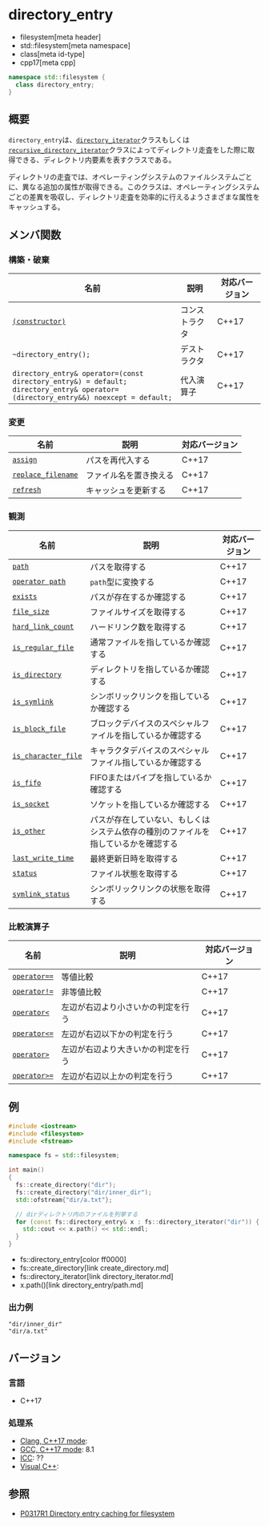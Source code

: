 # directory_entry
* filesystem[meta header]
* std::filesystem[meta namespace]
* class[meta id-type]
* cpp17[meta cpp]

```cpp
namespace std::filesystem {
  class directory_entry;
}
```

## 概要
`directory_entry`は、[`directory_iterator`](directory_iterator.md)クラスもしくは[`recursive_directory_iterator`](recursive_directory_iterator.md)クラスによってディレクトリ走査をした際に取得できる、ディレクトリ内要素を表すクラスである。

ディレクトリの走査では、オペレーティングシステムのファイルシステムごとに、異なる追加の属性が取得できる。このクラスは、オペレーティングシステムごとの差異を吸収し、ディレクトリ走査を効率的に行えるようさまざまな属性をキャッシュする。


## メンバ関数
### 構築・破棄

| 名前 | 説明 | 対応バージョン |
|------|------|-------|
| [`(constructor)`](directory_entry/op_constructor.md) | コンストラクタ | C++17 |
| `~directory_entry();` | デストラクタ | C++17 |
| `directory_entry& operator=(const directory_entry&) = default;`<br/> `directory_entry& operator=(directory_entry&&) noexcept = default;` | 代入演算子 | C++17 |


### 変更

| 名前 | 説明 | 対応バージョン |
|------|------|-------|
| [`assign`](directory_entry/assign.md) | パスを再代入する | C++17 |
| [`replace_filename`](directory_entry/replace_filename.md) | ファイル名を置き換える | C++17 |
| [`refresh`](directory_entry/refresh.md) | キャッシュを更新する | C++17 |


### 観測

| 名前 | 説明 | 対応バージョン |
|------|------|-------|
| [`path`](directory_entry/path.md) | パスを取得する | C++17 |
| [`operator path`](directory_entry/op_path.md) | `path`型に変換する | C++17 |
| [`exists`](directory_entry/exists.md) | パスが存在するか確認する | C++17 |
| [`file_size`](directory_entry/file_size.md) | ファイルサイズを取得する | C++17 |
| [`hard_link_count`](directory_entry/hard_link_count.md) | ハードリンク数を取得する | C++17 |
| [`is_regular_file`](directory_entry/is_regular_file.md) | 通常ファイルを指しているか確認する | C++17 |
| [`is_directory`](directory_entry/is_directory.md) | ディレクトリを指しているか確認する | C++17 |
| [`is_symlink`](directory_entry/is_symlink.md) | シンボリックリンクを指しているか確認する | C++17 |
| [`is_block_file`](directory_entry/is_block_file.md) | ブロックデバイスのスペシャルファイルを指しているか確認する | C++17 |
| [`is_character_file`](directory_entry/is_character_file.md) | キャラクタデバイスのスペシャルファイル指しているか確認する | C++17 |
| [`is_fifo`](directory_entry/is_fifo.md) | FIFOまたはパイプを指しているか確認する | C++17 |
| [`is_socket`](directory_entry/is_socket.md) | ソケットを指しているか確認する | C++17 |
| [`is_other`](directory_entry/is_other.md) | パスが存在していない、もしくはシステム依存の種別のファイルを指しているかを確認する | C++17 |
| [`last_write_time`](directory_entry/last_write_time.md) | 最終更新日時を取得する | C++17 |
| [`status`](directory_entry/status.md) | ファイル状態を取得する | C++17 |
| [`symlink_status`](directory_entry/symlink_status.md) | シンボリックリンクの状態を取得する | C++17 |


### 比較演算子

| 名前 | 説明 | 対応バージョン |
|------------------------------------------------------|-------------|-------|
| [`operator==`](directory_entry/op_equal.md)         | 等値比較 | C++17 |
| [`operator!=`](directory_entry/op_not_equal.md)     | 非等値比較 | C++17 |
| [`operator<`](directory_entry/op_less.md)           | 左辺が右辺より小さいかの判定を行う | C++17 |
| [`operator<=`](directory_entry/op_less_equal.md)    | 左辺が右辺以下かの判定を行う | C++17 |
| [`operator>`](directory_entry/op_greater.md)        | 左辺が右辺より大きいかの判定を行う | C++17 |
| [`operator>=`](directory_entry/op_greater_equal.md) | 左辺が右辺以上かの判定を行う | C++17 |


## 例
```cpp example
#include <iostream>
#include <filesystem>
#include <fstream>

namespace fs = std::filesystem;

int main()
{
  fs::create_directory("dir");
  fs::create_directory("dir/inner_dir");
  std::ofstream{"dir/a.txt"};

  // dirディレクトリ内のファイルを列挙する
  for (const fs::directory_entry& x : fs::directory_iterator("dir")) {
    std::cout << x.path() << std::endl;
  }
}
```
* fs::directory_entry[color ff0000]
* fs::create_directory[link create_directory.md]
* fs::directory_iterator[link directory_iterator.md]
* x.path()[link directory_entry/path.md]

### 出力例
```
"dir/inner_dir"
"dir/a.txt"
```

## バージョン
### 言語
- C++17

### 処理系
- [Clang, C++17 mode](/implementation.md#clang):
- [GCC, C++17 mode](/implementation.md#gcc): 8.1
- [ICC](/implementation.md#icc): ??
- [Visual C++](/implementation.md#visual_cpp):


## 参照
- [P0317R1 Directory entry caching for filesystem](http://www.open-std.org/jtc1/sc22/wg21/docs/papers/2016/p0317r1.html)
